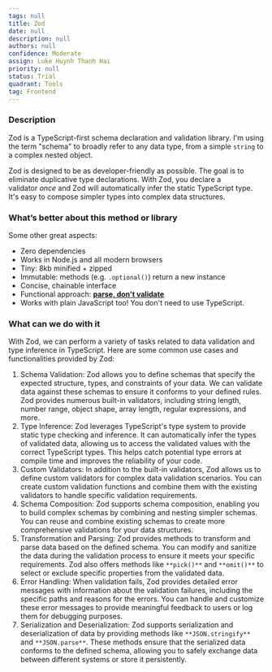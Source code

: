 ```yaml
---
tags: null
title: Zod
date: null
description: null
authors: null
confidence: Moderate
assign: Luke Huynh Thanh Hai
priority: null
status: Trial
quadrant: Tools
tag: Frontend
---
```


<!-- table_of_contents 340a9a4e-3845-4ace-ab75-f99b83ced0dc -->

### Description

Zod is a TypeScript-first schema declaration and validation library. I'm using the term "schema" to broadly refer to any data type, from a simple `string` to a complex nested object.

Zod is designed to be as developer-friendly as possible. The goal is to eliminate duplicative type declarations. With Zod, you declare a validator *once* and Zod will automatically infer the static TypeScript type. It's easy to compose simpler types into complex data structures.

### What’s better about this method or library

Some other great aspects:

* Zero dependencies
* Works in Node.js and all modern browsers
* Tiny: 8kb minified + zipped
* Immutable: methods (e.g. `.optional()`) return a new instance
* Concise, chainable interface
* Functional approach: **[parse, don't validate](https://lexi-lambda.github.io/blog/2019/11/05/parse-don-t-validate/)**
* Works with plain JavaScript too! You don't need to use TypeScript.

### What can we do with it

With Zod, we can perform a variety of tasks related to data validation and type inference in TypeScript. Here are some common use cases and functionalities provided by Zod:

1. Schema Validation: Zod allows you to define schemas that specify the expected structure, types, and constraints of your data. We can validate data against these schemas to ensure it conforms to your defined rules. Zod provides numerous built-in validators, including string length, number range, object shape, array length, regular expressions, and more.
1. Type Inference: Zod leverages TypeScript's type system to provide static type checking and inference. It can automatically infer the types of validated data, allowing us to access the validated values with the correct TypeScript types. This helps catch potential type errors at compile time and improves the reliability of your code.
1. Custom Validators: In addition to the built-in validators, Zod allows us to define custom validators for complex data validation scenarios. You can create custom validation functions and combine them with the existing validators to handle specific validation requirements.
1. Schema Composition: Zod supports schema composition, enabling you to build complex schemas by combining and nesting simpler schemas. You can reuse and combine existing schemas to create more comprehensive validations for your data structures.
1. Transformation and Parsing: Zod provides methods to transform and parse data based on the defined schema. You can modify and sanitize the data during the validation process to ensure it meets your specific requirements. Zod also offers methods like `**pick()**` and `**omit()**` to select or exclude specific properties from the validated data.
1. Error Handling: When validation fails, Zod provides detailed error messages with information about the validation failures, including the specific paths and reasons for the errors. You can handle and customize these error messages to provide meaningful feedback to users or log them for debugging purposes.
1. Serialization and Deserialization: Zod supports serialization and deserialization of data by providing methods like `**JSON.stringify**` and `**JSON.parse**`. These methods ensure that the serialized data conforms to the defined schema, allowing you to safely exchange data between different systems or store it persistently.

<!-- child_database b17a43f1-bed4-4fe9-8186-529b79179e7c -->

